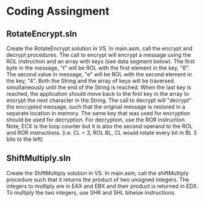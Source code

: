 # Coding Assingment

## RotateEncrypt.sln
Create the RotateEncrypt solution in VS. In main.asm, call the encrypt and decrypt procedures. The call to encrypt will encrypt a message using the ROL 
instruction and an array with keys (see data segment below). The first byte in the message, "t" will be ROL with the first element in the key, "6". The 
second value in message, "e" will be ROL with the second element in the key, "4". Both the String and the array of keys will be traversed simultaneously 
until the end of the String is reached. When the last key is reached, the application should move back to the first key in the array to encrypt the next 
character in the String. The call to decrypt will "decrypt" the encrypted message, such that the original message is restored in a separate location in 
memory. The same key that was used for encryption should be used for decryption. For decryption, use the ROR instruction. Note, ECX is the loop counter 
but it is also the second operand to the ROL and ROR instructions. (i.e. CL = 3, ROL BL, CL would rotate every bit in BL 3 bits to the left)

## ShiftMultiply.sln
Create the ShiftMultiply solution in VS. In main.asm, call the shiftMultiply procedure such that it returns the product of two unsigned integers. The 
integers to multiply are in EAX and EBX and their product is returned in EDX. To multiply the two integers, use SHR and SHL bitwise instructions.
